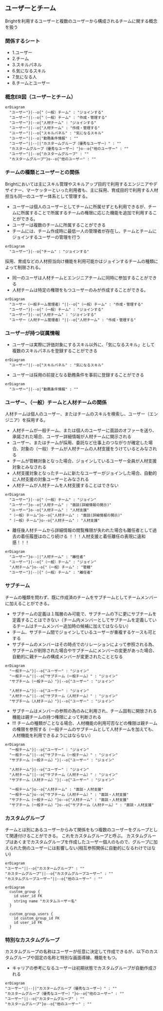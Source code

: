 ## ユーザーとチーム

Brightを利用するユーザーと複数のユーザーから構成されるチームに関する概念を扱う

### 関係するシート

- 1.ユーザー
- 2.チーム
- 3.スキルパネル
- 6.気になるスキル
- 7.気になる人
- 8.チームとユーザー

### 概念ER図（ユーザーとチーム）

```mermaid
erDiagram
  "ユーザー"}|--o{"（一般）チーム" : "ジョインする"
  "ユーザー"||--o{"（一般）チーム" : "作成・管理する"
  "ユーザー"}|--o{"人材チーム" : "ジョインする"
  "ユーザー"||--o{"人材チーム" : "作成・管理する"
  "ユーザー"||--o{"スキルパネル" : "気になるスキル"
  "ユーザー"||--o|"勤務条件情報" : ""
  "ユーザー"||--||"カスタームグループ（優秀なユーザー）" : ""
  "カスタームグループ（優秀なユーザー）"}o--o{"他のユーザー" : ""
  "ユーザー"||--o{"カスタームグループ" : ""
  "カスタームグループ"}o--o{"他のユーザー" : ""
```


### チームの種類とユーザーとの関係

Brightにおいては主にスキル管理やスキルアップ目的で利用するエンジニアやデザイナー、マーケッターといった利用者も、主に採用、育成目的で利用する人材担当も同一のユーザー体系として管理する。

- ユーザーは個人のユーザーとしてチームに所属せずとも利用できるが、チームに所属することで所属するチームの権限に応じた機能を追加で利用することができる。
- ユーザーは複数のチームに所属することができる
- チームには、チーム作成時に最低一人の管理者が存在し、チームとチームにジョインするユーザーの管理を行う

```mermaid
erDiagram
  "ユーザー"}|--o{"チーム" : "ジョインする"
```

採用、育成などの人材担当向け機能を利用可能かはジョインするチームの種類によって制限される。

- 同一のユーザは人材チームとエンジニアチームに同時に参加することができる
- 人材チームは特定の権限をもつユーザーのみが作成することができる。

```mermaid
erDiagram
  "ユーザー（一般チーム管理者）"||--o{"（一般）チーム" : "作成・管理する"
  "ユーザー"}|--o{"（一般）チーム" : "ジョインする"
  "ユーザー"}|--o{"人材チーム" : "ジョインする"
  "ユーザー（人材チーム管理者）"||--o{"人材チーム" : "作成・管理する"
```

### ユーザーが持つ従属情報

- ユーザーは実際に評価対象にするスキル以外に、「気になるスキル」として複数のスキルパネルを登録することができる

```mermaid
erDiagram
  "ユーザー"||--o{"スキルパネル" : "気になるスキル"
```

- ユーザーは採用の前提となる勤務条件を事前に登録することができる

```mermaid
erDiagram
  "ユーザー"||--o|"勤務条件情報" : ""
```

### ユーザー、（一般）チームと人材チームの関係

人材チームは個人のユーザー、またはチームのスキルを検索し、ユーザー（エンジニア）を採用する。

- 人材チームが一般チーム、または個人のユーザーに面談のオファーを送り、承諾された場合、ユーザー詳細情報が人材チームに開示される
- ユーザー、またはチームが採用、委託など仕事上のつながりが確定した場合、対象の（一般）チームが人材チームの人材支援をうけているとみなされる
- チームが管轄対象となった場合、ジョインしているユーザー全員が人材支援対象とみなされる
- 人材支援対象となったチームに新たなユーザーがジョインした場合、自動的に人材支援の対象ユーザーとみなされる
- 人材チームが人材チームを人材支援することはできない

```mermaid
erDiagram
  "ユーザー"}|--o{"（一般）チーム" : "ジョイン"
  "ユーザー"}o--o{"人材チーム" : "面談(詳細情報の開示)"
  "ユーザー"}o--o{"人材チーム" : "人材支援"
  "（一般）チーム"}o--o{"人材チーム" : "面談(詳細情報の開示)"
  "（一般）チーム"}o--o{"人材チーム" : "人材支援"
```

- 離任後人材チームから詳細情報の閲覧権限が失われた場合も離任者として過去の着任履歴はのこり続ける ！！！人材支援と着任離任の表現に違和感！！！

```mermaid
erDiagram
  "ユーザー"}o--||"人材チーム" : "離任者"
  "ユーザー"}|--o{"（一般）チーム" : "ジョイン"
  "人材チーム"}o--o{"（一般）チーム" : "管轄"
  "ユーザー"}|--|{"（一般）チーム" : "離任者"
```

### サブチーム

チームの種類を問わず、既に作成済のチームをサブチームとしてチームメンバーに加えることができる。

- サブチームの定義は１階層のみ可能で、サブチームの下に更にサブチームを定義することはできない（チーム内メンバーとしてサブチームを定義しているチームはチームメンバー追加時の候補に加えてはならない）
- チーム、サブチーム間でジョインしているユーザーが重複するケースも可とする
- サブチームのメンバーはその時点でのリレーションによって参照される為、サブチームが削除された場合やサブチームにメンバーの変更があった場合、自動的に親チームの構成メンバーが変更されたこととなる


```mermaid
erDiagram
  "一般チーム"}|--o{"ユーザー" : "ジョイン"
  "一般チーム"||--o{"サブチーム（一般チーム）" : "ジョイン"
  "サブチーム（一般チーム）"}|--o{"ユーザー" : "ジョイン"

  "人材チーム"}|--o{"ユーザー" : "ジョイン"
  "人材チーム"||--o{"サブチーム（人材チーム）" : "ジョイン"
  "サブチーム（人材チーム）"}|--o{"ユーザー" : "ジョイン"
```

- サブチームはメンバーの参照の為のみに利用され、チーム固有に開放される機能は親チームの持つ権限によって判断される
- !!! チームの種類がことなる場合、人材機能の利用可否などの権限は親チームの権限を参照する（一般チームのサブチームとして人材チームを加えても、人材機能を利用できるようにはならない）

```mermaid
erDiagram
  "一般チーム"}|--o{"ユーザー" : "ジョイン"
  "一般チーム"||--o{"サブチーム（一般チーム）" : "ジョイン"
  "サブチーム（一般チーム）"}|--o{"ユーザー" : "ジョイン"

  "人材チーム"}|--o{"ユーザー" : "ジョイン"
  "人材チーム"||--o{"サブチーム（人材チーム）" : "ジョイン"
  "サブチーム（人材チーム）"}|--o{"ユーザー" : "ジョイン"

  "一般チーム"}o--o{"人材チーム" : "面談・人材支援"
  "一般チーム"}o--o{"サブチーム（人材チーム）" : "面談・人材支援"
  "サブチーム（一般チーム）"}o--o{"人材チーム" : "面談・人材支援"
  "サブチーム（一般チーム）"}o--o{"サブチーム（人材チーム）" : "面談・人材支援"
```

### カスタムグループ

チームとは別にあるユーザーからみて関係をもつ複数のユーザーをグループとして関連付けることができる。
これをカスタムグループと呼ぶ。
カスタムグループはあくまでカスタムグループを作成したユーザー個人のもので、グループに加えられた側のユーザーには影響しない(相互参照関係に自動的になるわけではない)

```mermaid
erDiagram
"ユーザー"||--o{"カスタームグループ" : ""
"カスタームグループ"||--o{"カスタムグループユーザー" : ""
"カスタムグループユーザー"||--o{"他のユーザー" : ""
```

```mermaid
erDiagram
  custom_group {
    id user_id FK
    string name "カスタムユーザー名"
  }

  custom_group_users {
    id custom_group_id FK
    id user_id FK
  }

```
### 特別なカスタムグループ

カスタムグループの名称はユーザーが任意に決定して作成できるが、以下のカスタムグループや固定の名称と特別な画面導線、機能をもつ。

- キャリアの参考になるユーザーは初期状態でカスタムグループが自動作成される

```mermaid
erDiagram
"ユーザー"||--||"カスタームグループ（優秀なユーザー）" : ""
"カスタームグループ（優秀なユーザー）"}o--o{"他のユーザー" : ""
"ユーザー"||--o{"カスタームグループ" : ""
"カスタームグループ"}o--o{"他のユーザー" : ""
```


